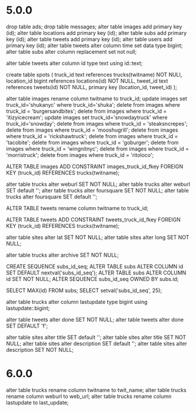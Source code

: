 # 5.0.0

drop table ads;
drop table messages;
alter table images add primary key (id);
alter table locations add primary key (id);
alter table subs add primary key (id);
alter table tweets add primary key (id);
alter table users add primary key (id);
alter table tweets alter column time set data type bigint;
alter table subs alter column replacement set not null;

alter table tweets alter column id type text using id::text;

create table spots (
truck_id text references trucks(twitname) NOT NULl,
location_id bigint references locations(id) NOT NULL,
tweet_id text references tweets(id) NOT NULL,
primary key (location_id, tweet_id)
);

alter table images rename column twitname to truck_id;
update images set truck_id='shukanyc' where truck_id='shuka';
delete from images where truck_id = 'burgersandbites';
delete from images where truck_id = 'itizyicecream';
update images set truck_id='snowdaytruck' where truck_id='snowday';
delete from images where truck_id = 'steaksncrepes';
delete from images where truck_id = 'mooshugrill';
delete from images where truck_id = 'rickshawtruck';
delete from images where truck_id = 'tacobite';
delete from images where truck_id = 'goburger';
delete from images where truck_id = 'wingnitnyc';
delete from images where truck_id = 'morristruck';
delete from images where truck_id = 'ritoloco';

ALTER TABLE images
ADD CONSTRAINT images_truck_id_fkey
FOREIGN KEY (truck_id)
REFERENCES trucks(twitname);

alter table trucks alter weburl SET NOT NULL;
alter table trucks alter weburl SET default '';
alter table trucks alter foursquare SET NOT NULL;
alter table trucks alter foursquare SET default '';

ALTER TABLE tweets rename column twitname to truck_id;

ALTER TABLE tweets
ADD CONSTRAINT tweets_truck_id_fkey
FOREIGN KEY (truck_id)
REFERENCES trucks(twitname);

alter table sites alter lat SET NOT NULL;
alter table sites alter long SET NOT NULL;

alter table trucks alter archive SET NOT NULL;

CREATE SEQUENCE subs_id_seq;
ALTER TABLE subs ALTER COLUMN id SET DEFAULT nextval('subs_id_seq');
ALTER TABLE subs ALTER COLUMN id SET NOT NULL;
ALTER SEQUENCE subs_id_seq OWNED BY subs.id;

SELECT MAX(id) FROM subs;
SELECT setval('subs_id_seq', 25);

alter table trucks alter column lastupdate type bigint using lastupdate::bigint;

alter table tweets alter done SET NOT NULL;
alter table tweets alter done SET DEFAULT 'f';

alter table sites alter title SET default '';
alter table sites alter title SET NOT NULL;
alter table sites alter description SET default '';
alter table sites alter description SET NOT NULL;

# 6.0.0

alter table trucks rename column twitname to twit_name;
alter table trucks rename column weburl to web_url;
alter table trucks rename column lastupdate to last_update;
